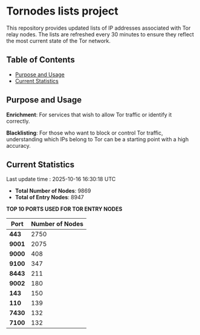 # Tornodes lists project

This repository provides updated lists of IP addresses associated with Tor relay nodes. The lists are refreshed every 30 minutes to ensure they reflect the most current state of the Tor network.

## Table of Contents

- [Purpose and Usage](#purpose-and-usage)
- [Current Statistics](#current-statistics)


## Purpose and Usage

**Enrichment**: For services that wish to allow Tor traffic or identify it correctly.

**Blacklisting**: For those who want to block or control Tor traffic, understanding which IPs belong to Tor can be a starting point with a high accuracy.

## Current Statistics

Last update time : 2025-10-16 16:30:18 UTC

- **Total Number of Nodes**: 9869
- **Total of Entry Nodes**: 8947

**TOP 10 PORTS USED FOR TOR ENTRY NODES**

| **Port** | **Number of Nodes** |
|------|-----------------|
| **443**   | 2750  |
| **9001**   | 2075  |
| **9000**   | 408  |
| **9100**   | 347  |
| **8443**   | 211  |
| **9002**   | 180  |
| **143**   | 150  |
| **110**   | 139  |
| **7430**   | 132  |
| **7100**   | 132  |

